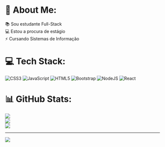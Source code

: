 # 💫 About Me:
📚 Sou estudante Full-Stack<br>💻 Estou a procura de estágio<br>⚡ Cursando Sistemas de Informação


# 💻 Tech Stack:
![CSS3](https://img.shields.io/badge/css3-%231572B6.svg?style=plastic&logo=css3&logoColor=white) ![JavaScript](https://img.shields.io/badge/javascript-%23323330.svg?style=plastic&logo=javascript&logoColor=%23F7DF1E) ![HTML5](https://img.shields.io/badge/html5-%23E34F26.svg?style=plastic&logo=html5&logoColor=white) ![Bootstrap](https://img.shields.io/badge/bootstrap-%23563D7C.svg?style=plastic&logo=bootstrap&logoColor=white) ![NodeJS](https://img.shields.io/badge/node.js-6DA55F?style=plastic&logo=node.js&logoColor=white) ![React](https://img.shields.io/badge/react-%2320232a.svg?style=plastic&logo=react&logoColor=%2361DAFB)
# 📊 GitHub Stats:
![](https://github-readme-stats.vercel.app/api?username=villaca-rafael&theme=midnight-purple&hide_border=false&include_all_commits=false&count_private=false)<br/>
![](https://github-readme-streak-stats.herokuapp.com/?user=villaca-rafael&theme=midnight-purple&hide_border=false)<br/>
![](https://github-readme-stats.vercel.app/api/top-langs/?username=villaca-rafael&theme=midnight-purple&hide_border=false&include_all_commits=false&count_private=false&layout=compact)

---
[![](https://visitcount.itsvg.in/api?id=villaca-rafael&icon=0&color=0)](https://visitcount.itsvg.in)

<!-- Proudly created with GPRM ( https://gprm.itsvg.in ) -->
